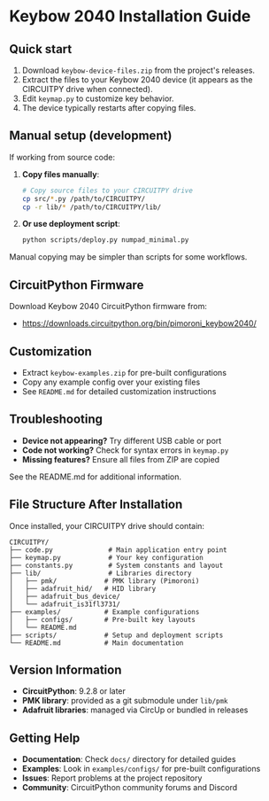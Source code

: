 # Keybow 2040 Installation Guide

## Quick start

1. Download `keybow-device-files.zip` from the project's releases.
2. Extract the files to your Keybow 2040 device (it appears as the CIRCUITPY drive when connected).
3. Edit `keymap.py` to customize key behavior.
4. The device typically restarts after copying files.

## Manual setup (development)

If working from source code:

1. **Copy files manually**:

   ```bash
   # Copy source files to your CIRCUITPY drive
   cp src/*.py /path/to/CIRCUITPY/
   cp -r lib/* /path/to/CIRCUITPY/lib/
   ```

2. **Or use deployment script**:

   ```bash
   python scripts/deploy.py numpad_minimal.py
   ```

Manual copying may be simpler than scripts for some workflows.

## CircuitPython Firmware

Download Keybow 2040 CircuitPython firmware from:

- <https://downloads.circuitpython.org/bin/pimoroni_keybow2040/>

## Customization

- Extract `keybow-examples.zip` for pre-built configurations
- Copy any example config over your existing files
- See `README.md` for detailed customization instructions

## Troubleshooting

- **Device not appearing?** Try different USB cable or port
- **Code not working?** Check for syntax errors in `keymap.py`
- **Missing features?** Ensure all files from ZIP are copied

See the README.md for additional information.

## File Structure After Installation

Once installed, your CIRCUITPY drive should contain:

```text
CIRCUITPY/
├── code.py              # Main application entry point
├── keymap.py            # Your key configuration
├── constants.py         # System constants and layout
├── lib/                 # Libraries directory
│   ├── pmk/            # PMK library (Pimoroni)
│   ├── adafruit_hid/   # HID library
│   ├── adafruit_bus_device/
│   └── adafruit_is31fl3731/
├── examples/           # Example configurations
│   ├── configs/        # Pre-built key layouts
│   └── README.md
├── scripts/            # Setup and deployment scripts
└── README.md           # Main documentation
```

## Version Information

- **CircuitPython**: 9.2.8 or later
- **PMK library**: provided as a git submodule under `lib/pmk`
- **Adafruit libraries**: managed via CircUp or bundled in releases

## Getting Help

- **Documentation**: Check `docs/` directory for detailed guides
- **Examples**: Look in `examples/configs/` for pre-built configurations
- **Issues**: Report problems at the project repository
- **Community**: CircuitPython community forums and Discord

